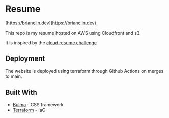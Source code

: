 # Resume

[https://brianclin.dev](https://brianclin.dev)

This repo is my resume hosted on AWS using Cloudfront and s3.

It is inspired by the [cloud resume challenge](https://cloudresumechallenge.dev/)

## Deployment

The website is deployed using terraform through Github Actions on merges to main.

## Built With

- [Bulma](https://bulma.io/) - CSS framework
- [Terraform](https://www.terraform.io/) - IaC
